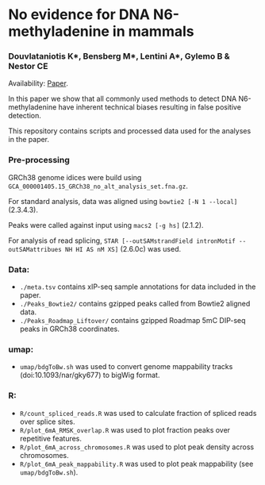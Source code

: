 # No evidence for DNA N6-methyladenine in mammals
### Douvlataniotis K*, Bensberg M*, Lentini A*, Gylemo B & Nestor CE
Availability: [Paper](https://doi.org/).

In this paper we show that all commonly used methods to detect DNA N6-methyladenine have inherent technical biases resulting in false positive detection.

This repository contains scripts and processed data used for the analyses in the paper.

### Pre-processing
GRCh38 genome idices were build using `GCA_000001405.15_GRCh38_no_alt_analysis_set.fna.gz`.

For standard analysis, data was aligned using `bowtie2 [-N 1 --local]` (2.3.4.3).

Peaks were called against input using `macs2 [-g hs]` (2.1.2).

For analysis of read splicing, `STAR [--outSAMstrandField intronMotif --outSAMattribues NH HI AS nM XS]` (2.6.0c) was used.

### Data:
- `./meta.tsv` contains xIP-seq sample annotations for data included in the paper.
- `./Peaks_Bowtie2/` contains gzipped peaks called from Bowtie2 aligned data.
- `./Peaks_Roadmap_Liftover/` contains gzipped Roadmap 5mC DIP-seq peaks in GRCh38 coordinates.

### umap:
- `umap/bdgToBw.sh` was used to convert genome mappability tracks (doi:10.1093/nar/gky677) to bigWig format.

### R:
- `R/count_spliced_reads.R` was used to calculate fraction of spliced reads over splice sites.
- `R/plot_6mA_RMSK_overlap.R` was used to plot fraction peaks over repetitive features.
- `R/plot_6mA_across_chromosomes.R` was used to plot peak density across chromosomes.
- `R/plot_6mA_peak_mappability.R` was used to plot peak mappability (see `umap/bdgToBw.sh`).
